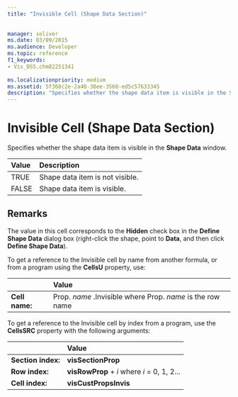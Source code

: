 ```yaml
---
title: "Invisible Cell (Shape Data Section)"
 
 
manager: soliver
ms.date: 03/09/2015
ms.audience: Developer
ms.topic: reference
f1_keywords:
- Vis_DSS.chm82251341
 
ms.localizationpriority: medium
ms.assetid: 5f368c2e-2a40-38ee-3568-ed5c57633345
description: "Specifies whether the shape data item is visible in the Shape Data window."
---
```


# Invisible Cell (Shape Data Section)

Specifies whether the shape data item is visible in the **Shape Data** window. 
  
|**Value**|**Description**|
|:-----|:-----|
| TRUE  <br/> | Shape data item is not visible. |
| FALSE  <br/> | Shape data item is visible. |
   
## Remarks

The value in this cell corresponds to the **Hidden** check box in the **Define Shape Data** dialog box (right-click the shape, point to **Data**, and then click **Define Shape Data**).
  
To get a reference to the Invisible cell by name from another formula, or from a program using the **CellsU** property, use: 
  
||Value |
|:-----|:-----|
| **Cell name:**  <br/> | Prop.  *name*  .Invisible where Prop.  *name*  is the row name  <br/> |
   
To get a reference to the Invisible cell by index from a program, use the **CellsSRC** property with the following arguments: 
  
||Value |
|:-----|:-----|
| **Section index:**  <br/> |**visSectionProp** <br/> |
| **Row index:**  <br/> |**visRowProp** +  *i*  where  *i*  = 0, 1, 2... |
| **Cell index:**  <br/> |**visCustPropsInvis** <br/> |
   


